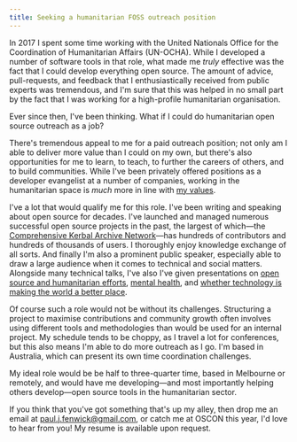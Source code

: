 ```yaml
---
title: Seeking a humanitarian FOSS outreach position
---
```


In 2017 I spent some time working with the United Nationals Office for the Coordination of Humanitarian Affairs (UN-OCHA). While I developed a number of software tools in that role, what made me *truly* effective was the fact that I could develop everything open source. The amount of advice, pull-requests, and feedback that I enthusiastically received from public experts was tremendous, and I'm sure that this was helped in no small part by the fact that I was working for a high-profile humanitarian organisation.

Ever since then, I've been thinking. What if I could do humanitarian open source outreach as a job?

<!--more-->

There's tremendous appeal to me for a paid outreach position; not only am I able to deliver more value than I could on my own, but there's also opportunities for me to learn, to teach, to further the careers of others, and to build communities. While I've been privately offered positions as a developer evangelist at a number of companies, working in the humanitarian space is *much* more in line with [my values](http://pjf.id.au/ethics/2015/08/20/im-donating-10pc-of-my-income-to-charity.html).

I've a lot that would qualify me for this role. I've been writing and speaking about open source for decades. I've launched and managed numerous successful open source projects in the past, the largest of which—the [Comprehensive Kerbal Archive Network](https://github.com/KSP-CKAN)—has hundreds of contributors and hundreds of thousands of users. I thoroughly enjoy knowledge exchange of all sorts. And finally I'm also a prominent public speaker, especially able to draw a large audience when it comes to technical and social matters. Alongside many technical talks, I've also I've given presentations on [open source and humanitarian efforts](https://www.youtube.com/watch?v=xuK6udkbyGo), [mental health](https://www.youtube.com/watch?v=nEC9qMvnOh0), and [whether technology is making the world a better place](https://academy.realm.io/posts/try-swift-nyc-2017-paul-fenwick-machine-ethics-emerging-technology/).

Of course such a role would not be without its challenges. Structuring a project to maximise contributions and community growth often involves using different tools and methodologies than would be used for an internal project. My schedule tends to be choppy, as I travel a lot for conferences, but this also means I'm able to do more outreach as I go. I'm based in Australia, which can present its own time coordination challenges.

My ideal role would be be half to three-quarter time, based in Melbourne or remotely, and would have me developing—and most importantly helping others develop—open source tools in the humanitarian sector.

If you think that you've got something that's up my alley, then drop me an email at paul.j.fenwick@gmail.com, or catch me at OSCON this year, I'd love to hear from you! My resume is available upon request.
